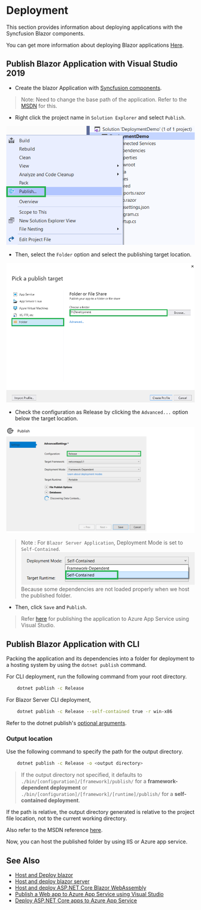 # Deployment

This section provides information about deploying applications with the Syncfusion Blazor components.

You can get more information about deploying Blazor applications [Here](https://docs.microsoft.com/en-us/aspnet/core/host-and-deploy/blazor/).

## Publish Blazor Application with Visual Studio 2019

* Create the blazor Application with [Syncfusion components](https://ej2.syncfusion.com/blazor/documentation/introduction/).

> Note: Need to change the base path of the application. Refer to the [MSDN](https://docs.microsoft.com/en-us/aspnet/core/host-and-deploy/blazor/?view=aspnetcore-3.1&tabs=visual-studio#app-base-path) for this.

* Right click the project name in `Solution Explorer` and select `Publish`.

![Solution Explorer](./images/publish.png)

* Then, select the `Folder` option and select the publishing target location.

![Publish Location](./images/folder.png)

* Check the configuration as Release by clicking the `Advanced...` option below the target location.

![Release Configuration](./images/config.png)

>Note : For `Blazor Server Application`, Deployment Mode is set to
`Self-Contained`.
![Deploy Mode](./images/deploy.png)
Because some dependencies are not loaded properly when we host the published folder.

* Then, click `Save` and `Publish`.

> Refer [here](https://docs.microsoft.com/en-us/visualstudio/deployment/quickstart-deploy-to-azure?view=vs-2019) for publishing the application to Azure App Service using Visual Studio.  

## Publish Blazor Application with CLI

Packing the application and its dependencies into a folder for deployment to a hosting system by using the `dotnet publish` command.

For CLI deployment, run the following command from your root directory.

```bash
    dotnet publish -c Release
````

For Blazor Server CLI deployment,

```bash
    dotnet publish -c Release --self-contained true -r win-x86
````
Refer to the dotnet publish\'s [optional arguments](https://docs.microsoft.com/en-us/dotnet/core/tools/dotnet-publish?tabs=netcore21#arguments). 

### Output location

Use the following command to specify the path for the output directory.

```bash
    dotnet publish -c Release -o <output directory>
```
> If the output directory not specified, it defaults to `./bin/[configuration]/[framework]/publish/` for a **framework-dependent deployment** or `./bin/[configuration]/[framework]/[runtime]/publish/` for a **self-contained deployment**.

If the path is relative, the output directory generated is relative to the project file location, not to the current working directory.

Also refer to the MSDN reference [here](https://docs.microsoft.com/en-us/aspnet/core/host-and-deploy/azure-apps/?view=aspnetcore-3.1&tabs=netcore-cli#deploy-the-app-self-contained).

Now, you can host the published folder by using IIS or Azure app service.

## See Also

* [Host and Deploy blazor](https://docs.microsoft.com/en-us/aspnet/core/host-and-deploy/blazor/?view=aspnetcore-3.1&tabs=visual-studio)
* [Host and deploy blazor server](https://docs.microsoft.com/en-us/aspnet/core/host-and-deploy/blazor/server?view=aspnetcore-3.1)
* [Host and deploy ASP.NET Core Blazor WebAssembly](https://docs.microsoft.com/en-us/aspnet/core/host-and-deploy/blazor/webassembly?view=aspnetcore-3.1)
* [Publish a Web app to Azure App Service using Visual Studio](https://docs.microsoft.com/en-us/visualstudio/deployment/quickstart-deploy-to-azure?view=vs-2019)
* [Deploy ASP.NET Core apps to Azure App Service](https://docs.microsoft.com/en-us/aspnet/core/host-and-deploy/azure-apps/?view=aspnetcore-3.1&tabs=visual-studio)